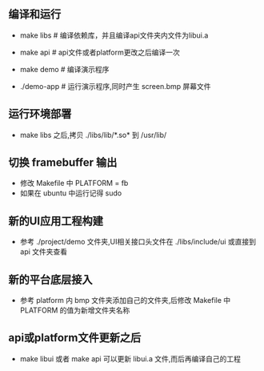 ## 编译和运行

* make libs # 编译依赖库，并且编译api文件夹内文件为libui.a

* make api # api文件或者platform更改之后编译一次

* make demo # 编译演示程序

* ./demo-app # 运行演示程序,同时产生 screen.bmp 屏幕文件

## 运行环境部署

* make libs 之后,拷贝 ./libs/lib/\*.so\* 到 /usr/lib/

## 切换 framebuffer 输出

* 修改 Makefile 中 PLATFORM = fb
* 如果在 ubuntu 中运行记得 sudo

## 新的UI应用工程构建

* 参考 ./project/demo 文件夹,UI相关接口头文件在 ./libs/include/ui 或直接到 api 文件夹查看

## 新的平台底层接入

* 参考 platform 内 bmp 文件夹添加自己的文件夹,后修改 Makefile 中 PLATFORM 的值为新增文件夹名称

## api或platform文件更新之后

* make libui 或者 make api 可以更新 libui.a 文件,而后再编译自己的工程

